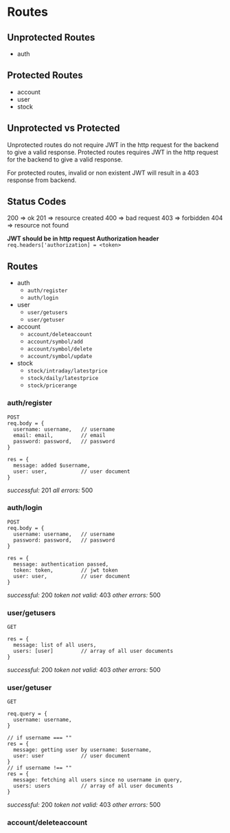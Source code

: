 # Routes

## Unprotected Routes
- auth

## Protected Routes
- account
- user
- stock

## Unprotected vs Protected
Unprotected routes do not require JWT in the http request for the backend to give a valid response.
Protected routes requires JWT in the http request for the backend to give a valid response.

For protected routes, invalid or non existent JWT will result in a 403 response from backend.

## Status Codes
200 => ok
201 => resource created
400 => bad request
403 => forbidden
404 => resource not found

**JWT should be in http request Authorization header**
`req.headers['authorization] = <token>`

## Routes
- auth
  - `auth/register`
  - `auth/login`
- user
  - `user/getusers`
  - `user/getuser`
- account
  - `account/deleteaccount`
  - `account/symbol/add`
  - `account/symbol/delete`
  - `account/symbol/update`
- stock
  - `stock/intraday/latestprice`
  - `stock/daily/latestprice`
  - `stock/pricerange`

### auth/register
```
POST
req.body = {
  username: username,   // username
  email: email,         // email
  password: password,   // password
}

res = {
  message: added $username,
  user: user,           // user document
}
```
*successful:* 201
*all errors:* 500

### auth/login
```
POST
req.body = {
  username: username,   // username 
  password: password,   // password
}

res = {
  message: authentication passed,
  token: token,         // jwt token
  user: user,           // user document
}
```
*successful:* 200
*token not valid:* 403
*other errors:* 500

### user/getusers
```
GET

res = {
  message: list of all users,
  users: [user]         // array of all user documents
}
```
*successful:* 200
*token not valid:* 403
*other errors:* 500

### user/getuser
```
GET

req.query = {
  username: username,
}

// if username === ""
res = {
  message: getting user by username: $username,     
  user: user            // user document
}
// if username !== ""
res = {
  message: fetching all users since no username in query,
  users: users          // array of all user documents
}
```
*successful:* 200
*token not valid:* 403
*other errors:* 500

### account/deleteaccount